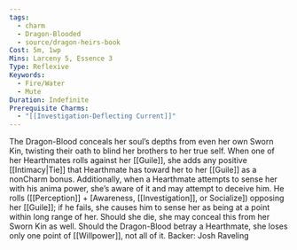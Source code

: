 ```yaml
---
tags:
  - charm
  - Dragon-Blooded
  - source/dragon-heirs-book
Cost: 5m, 1wp
Mins: Larceny 5, Essence 3
Type: Reflexive
Keywords:
  - Fire/Water
  - Mute
Duration: Indefinite
Prerequisite Charms:
  - "[[Investigation-Deflecting Current]]"
---
```

The Dragon-Blood conceals her soul’s depths from even her own Sworn Kin, twisting their oath to blind her brothers to her true self. When one of her Hearthmates rolls against her [[Guile]], she adds any positive [[Intimacy|Tie]] that Hearthmate has toward her to her [[Guile]] as a nonCharm bonus.
Additionally, when a Hearthmate attempts to sense her with his anima power, she’s aware of it and may attempt to deceive him. He rolls ([[Perception]] + [Awareness, [[Investigation]], or Socialize]) opposing her [[Guile]]; if he fails, she causes him to sense her as being at a point within long range of her. Should she die, she may conceal this from her Sworn Kin as well.
Should the Dragon-Blood betray a Hearthmate, she loses only one point of [[Willpower]], not all of it.
Backer: Josh Raveling